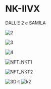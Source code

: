 # NK-IIVX
DALL·E 2
e SAMILA

![2](https://github.com/LucasMateus500/NK-IIVX/assets/126467107/909edf4f-eef6-4762-a6ea-ce2ada9dae68)

![3](https://github.com/LucasMateus500/NK-IIVX/assets/126467107/56adf2c2-4c55-4a24-b8df-9b7d5309ea6b)

![4](https://github.com/LucasMateus500/NK-IIVX/assets/126467107/c9c8dce3-e242-4f71-a487-76f214d46a2c)



![NFT_NKT1 ](https://github.com/LucasMateus500/NK-IIVX/assets/126467107/8611d1ac-ffb8-48be-bbcc-890818ea84bf)

![NFT_NKT2](https://github.com/LucasMateus500/NK-IIVX/assets/126467107/6e48fc88-0c30-4705-9546-f3351fb21a9c)


![3D-t](https://github.com/LucasMateus500/NK-IIVX/assets/126467107/16bdd630-436b-458e-b5b2-eb17302f7a5b)
![k2](https://github.com/LucasMateus500/NK-IIVX/assets/126467107/f5491d0a-3e56-4362-b175-3c0fd412c381)
